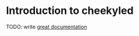 # Introduction to cheekyled

TODO: write [great documentation](http://jacobian.org/writing/what-to-write/)
